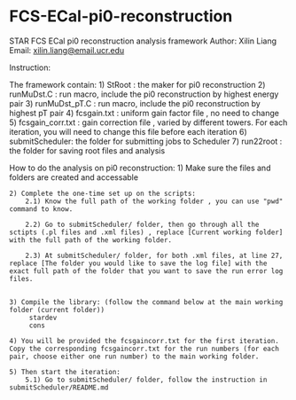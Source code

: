 # FCS-ECal-pi0-reconstruction
STAR FCS ECal pi0 reconstruction analysis framework
Author: Xilin Liang
Email: xilin.liang@email.ucr.edu


Instruction:

The framework contain:
	1) StRoot : the maker for pi0 reconstruction
	2) runMuDst.C : run macro, include the pi0 reconstruction by highest energy pair
	3) runMuDst_pT.C : run macro, include the pi0 reconstruction by highest pT pair
	4) fcsgain.txt : uniform gain factor file , no need to change
	5) fcsgain_corr.txt : gain correction file , varied by different towers. For each iteration, you will need to change this file before each iteration
	6) submitScheduler: the folder for submitting jobs to Scheduler
	7) run22root : the folder for saving root files and analysis

How to do the analysis on pi0 reconstruction:
	1) Make sure the files and folders are created and accessable

	2) Complete the one-time set up on the scripts:
		2.1) Know the full path of the working folder , you can use "pwd" command to know.

		2.2) Go to submitScheduler/ folder, then go through all the sctipts (.pl files and .xml files) , replace [Current working folder] with the full path of the working folder.

		2.3) At submitScheduler/ folder, for both .xml files, at line 27, replace [The folder you would like to save the log file] with the exact full path of the folder that you want to save the run error log files.

	
	3) Compile the library: (follow the command below at the main working folder (current folder))
		 stardev
		 cons

	4) You will be provided the fcsgaincorr.txt for the first iteration. Copy the corresponding fcsgaincorr.txt for the run numbers (for each pair, choose either one run number) to the main working folder. 

	5) Then start the iteration:
		5.1) Go to submitScheduler/ folder, follow the instruction in submitScheduler/README.md

		



